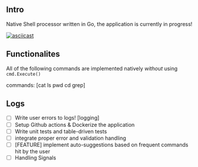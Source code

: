 ## Intro

Native Shell processor written in Go, the application is currently in progress!

[![asciicast](https://asciinema.org/a/V4tqMsnHN7qznKuN6iRUzve3a.svg)](https://asciinema.org/a/V4tqMsnHN7qznKuN6iRUzve3a)

## Functionalites
All of the following commands are implemented natively *without* using `cmd.Execute()`

commands: [cat ls pwd cd grep]

## Logs

- [ ] Write user errors to logs! [logging]
- [ ] Setup Github actions & Dockerize the application
- [ ] Write unit tests and table-driven tests
- [ ] integrate proper error and validation handling
- [ ] [FEATURE] implement auto-suggestions based on frequent commands hit by the user
- [ ] Handling Signals
